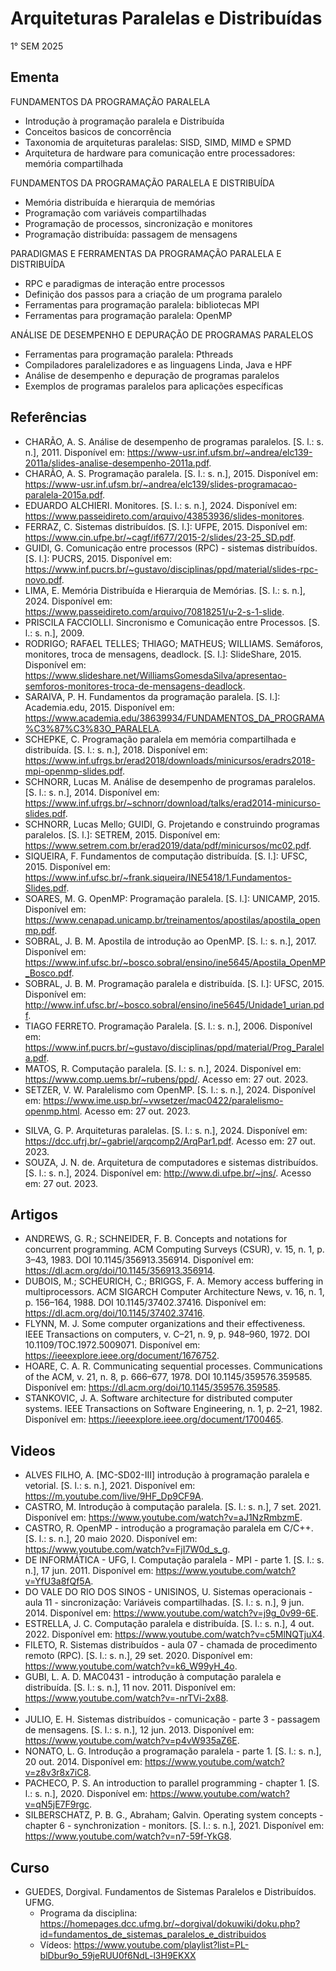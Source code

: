 # Arquiteturas Paralelas e Distribuídas

1° SEM 2025

## Ementa

FUNDAMENTOS DA PROGRAMAÇÃO PARALELA

* Introdução à programação paralela e Distribuída
* Conceitos basicos de concorrência
* Taxonomia de arquiteturas paralelas: SISD, SIMD, MIMD e SPMD
* Arquitetura de hardware para comunicação entre processadores: memória compartilhada

FUNDAMENTOS DA PROGRAMAÇÃO PARALELA E DISTRIBUÍDA

* Memória distribuída e hierarquia de memórias
* Programação com variáveis compartilhadas
* Programação de processos, sincronização e monitores
* Programação distribuída: passagem de mensagens

PARADIGMAS E FERRAMENTAS DA PROGRAMAÇÃO PARALELA E DISTRIBUÍDA

* RPC e paradigmas de interação entre processos
* Definição dos passos para a criação de um programa paralelo
* Ferramentas para programação paralela: bibliotecas MPI
* Ferramentas para programação paralela: OpenMP

ANÁLISE DE DESEMPENHO E DEPURAÇÃO DE PROGRAMAS PARALELOS

* Ferramentas para programação paralela: Pthreads
* Compiladores paralelizadores e as linguagens Linda, Java e HPF
* Análise de desempenho e depuração de programas paralelos
* Exemplos de programas paralelos para aplicações específicas

## Referências

* CHARÃO, A. S. Análise de desempenho de programas paralelos. [S. l.: s. n.], 2011. Disponível em: https://www-usr.inf.ufsm.br/~andrea/elc139-2011a/slides-analise-desempenho-2011a.pdf.
* CHARÃO, A. S. Programação paralela. [S. l.: s. n.], 2015. Disponível em: https://www-usr.inf.ufsm.br/~andrea/elc139/slides-programacao-paralela-2015a.pdf.
* EDUARDO ALCHIERI. Monitores. [S. l.: s. n.], 2024. Disponível em: https://www.passeidireto.com/arquivo/43853936/slides-monitores.
* FERRAZ, C. Sistemas distribuídos. [S. l.]: UFPE, 2015. Disponível em: https://www.cin.ufpe.br/~cagf/if677/2015-2/slides/23-25_SD.pdf.
* GUIDI, G. Comunicação entre processos (RPC) - sistemas distribuídos. [S. l.]: PUCRS, 2015. Disponível em: https://www.inf.pucrs.br/~gustavo/disciplinas/ppd/material/slides-rpc-novo.pdf.
* LIMA, E. Memória Distribuída e Hierarquia de Memórias. [S. l.: s. n.], 2024. Disponível em: https://www.passeidireto.com/arquivo/70818251/u-2-s-1-slide.
* PRISCILA FACCIOLLI. Sincronismo e Comunicação entre Processos. [S. l.: s. n.], 2009.
* RODRIGO; RAFAEL TELLES; THIAGO; MATHEUS; WILLIAMS. Semáforos, monitores, troca de mensagens, deadlock. [S. l.]: SlideShare, 2015. Disponível em: https://www.slideshare.net/WilliamsGomesdaSilva/apresentao-semforos-monitores-troca-de-mensagens-deadlock.
* SARAIVA, P. H. Fundamentos da programação paralela. [S. l.]: Academia.edu, 2015. Disponível em: https://www.academia.edu/38639934/FUNDAMENTOS_DA_PROGRAMA%C3%87%C3%83O_PARALELA.
* SCHEPKE, C. Programação paralela em memória compartilhada e distribuída. [S. l.: s. n.], 2018. Disponível em: https://www.inf.ufrgs.br/erad2018/downloads/minicursos/eradrs2018-mpi-openmp-slides.pdf.
* SCHNORR, Lucas M. Análise de desempenho de programas paralelos. [S. l.: s. n.], 2014. Disponível em: https://www.inf.ufrgs.br/~schnorr/download/talks/erad2014-minicurso-slides.pdf.
* SCHNORR, Lucas Mello; GUIDI, G. Projetando e construindo programas paralelos. [S. l.]: SETREM, 2015. Disponível em: https://www.setrem.com.br/erad2019/data/pdf/minicursos/mc02.pdf.
* SIQUEIRA, F. Fundamentos de computação distribuída. [S. l.]: UFSC, 2015. Disponível em: https://www.inf.ufsc.br/~frank.siqueira/INE5418/1.Fundamentos-Slides.pdf.
* SOARES, M. G. OpenMP: Programação paralela. [S. l.]: UNICAMP, 2015. Disponível em: https://www.cenapad.unicamp.br/treinamentos/apostilas/apostila_openmp.pdf.
* SOBRAL, J. B. M. Apostila de introdução ao OpenMP. [S. l.: s. n.], 2017. Disponível em: https://www.inf.ufsc.br/~bosco.sobral/ensino/ine5645/Apostila_OpenMP_Bosco.pdf.
* SOBRAL, J. B. M. Programação paralela e distribuída. [S. l.]: UFSC, 2015. Disponível em: http://www.inf.ufsc.br/~bosco.sobral/ensino/ine5645/Unidade1_urian.pdf.
* TIAGO FERRETO. Programação Paralela. [S. l.: s. n.], 2006. Disponível em: https://www.inf.pucrs.br/~gustavo/disciplinas/ppd/material/Prog_Paralela.pdf.
* MATOS, R. Computação paralela. [S. l.: s. n.], 2024. Disponível em: https://www.comp.uems.br/~rubens/ppd/. Acesso em: 27 out. 2023.
* SETZER, V. W. Paralelismo com OpenMP. [S. l.: s. n.], 2024. Disponível em: https://www.ime.usp.br/~vwsetzer/mac0422/paralelismo-openmp.html. Acesso em: 27 out. 2023.
- SILVA, G. P. Arquiteturas paralelas. [S. l.: s. n.], 2024. Disponível em: https://dcc.ufrj.br/~gabriel/arqcomp2/ArqPar1.pdf. Acesso em: 27 out. 2023.
- SOUZA, J. N. de. Arquitetura de computadores e sistemas distribuídos. [S. l.: s. n.], 2024. Disponível em: http://www.di.ufpe.br/~jns/. Acesso em: 27 out. 2023.

## Artigos

* ANDREWS, G. R.; SCHNEIDER, F. B. Concepts and notations for concurrent programming. ACM Computing Surveys (CSUR), v. 15, n. 1, p. 3–43, 1983. DOI 10.1145/356913.356914. Disponível em: https://dl.acm.org/doi/10.1145/356913.356914.
* DUBOIS, M.; SCHEURICH, C.; BRIGGS, F. A. Memory access buffering in multiprocessors. ACM SIGARCH Computer Architecture News, v. 16, n. 1, p. 156–164, 1988. DOI 10.1145/37402.37416. Disponível em: https://dl.acm.org/doi/10.1145/37402.37416.
* FLYNN, M. J. Some computer organizations and their effectiveness. IEEE Transactions on computers, v. C–21, n. 9, p. 948–960, 1972. DOI 10.1109/TOC.1972.5009071. Disponível em: https://ieeexplore.ieee.org/document/1676752.
* HOARE, C. A. R. Communicating sequential processes. Communications of the ACM, v. 21, n. 8, p. 666–677, 1978. DOI 10.1145/359576.359585. Disponível em: https://dl.acm.org/doi/10.1145/359576.359585.
* STANKOVIC, J. A. Software architecture for distributed computer systems. IEEE Transactions on Software Engineering, n. 1, p. 2–21, 1982. Disponível em: https://ieeexplore.ieee.org/document/1700465.

## Videos

* ALVES FILHO, A. [MC-SD02-III] introdução à programação paralela e vetorial. [S. l.: s. n.], 2021. Disponível em: https://m.youtube.com/live/9HF_Dp9CF9A.
* CASTRO, M. Introdução à computação paralela. [S. l.: s. n.], 7 set. 2021. Disponível em: https://www.youtube.com/watch?v=aJ1NzRmbzmE.
* CASTRO, R. OpenMP - introdução a programação paralela em C/C++. [S. l.: s. n.], 20 maio 2020. Disponível em: https://www.youtube.com/watch?v=FjI7W0d_s_g.
* DE INFORMÁTICA - UFG, I. Computação paralela - MPI - parte 1. [S. l.: s. n.], 17 jun. 2011. Disponível em: https://www.youtube.com/watch?v=YfU3a8fQf5A.
* DO VALE DO RIO DOS SINOS - UNISINOS, U. Sistemas operacionais - aula 11 - sincronização: Variáveis compartilhadas. [S. l.: s. n.], 9 jun. 2014. Disponível em: https://www.youtube.com/watch?v=j9g_0v99-6E.
* ESTRELLA, J. C. Computação paralela e distribuída. [S. l.: s. n.], 4 out. 2022. Disponível em: https://www.youtube.com/watch?v=c5MlNQTjuX4.
* FILETO, R. Sistemas distribuídos - aula 07 - chamada de procedimento remoto (RPC). [S. l.: s. n.], 29 set. 2020. Disponível em: https://www.youtube.com/watch?v=k6_W99yH_4o.
* GUBI, L. A. D. MAC0431 - introdução à computação paralela e distribuída. [S. l.: s. n.], 11 nov. 2011. Disponível em: https://www.youtube.com/watch?v=-nrTVi-2x88.
* 
* JULIO, E. H. Sistemas distribuídos - comunicação - parte 3 - passagem de mensagens. [S. l.: s. n.], 12 jun. 2013. Disponível em: https://www.youtube.com/watch?v=p4vW935aZ6E.
* NONATO, L. G. Introdução a programação paralela - parte 1. [S. l.: s. n.], 20 out. 2014. Disponível em: https://www.youtube.com/watch?v=z8v3r8x7iC8.
* PACHECO, P. S. An introduction to parallel programming - chapter 1. [S. l.: s. n.], 2020. Disponível em: https://www.youtube.com/watch?v=qN5jE7F9rgc.
* SILBERSCHATZ, P. B. G., Abraham; Galvin. Operating system concepts - chapter 6 - synchronization - monitors. [S. l.: s. n.], 2021. Disponível em: https://www.youtube.com/watch?v=n7-59f-YkG8.

## Curso

* GUEDES, Dorgival. Fundamentos de Sistemas Paralelos e Distribuídos. UFMG. 
  * Programa da disciplina: https://homepages.dcc.ufmg.br/~dorgival/dokuwiki/doku.php?id=fundamentos_de_sistemas_paralelos_e_distribuidos
  * Vídeos: https://www.youtube.com/playlist?list=PL-blDbur9o_59jeRUU0f6NdL-l3H9EKXX
